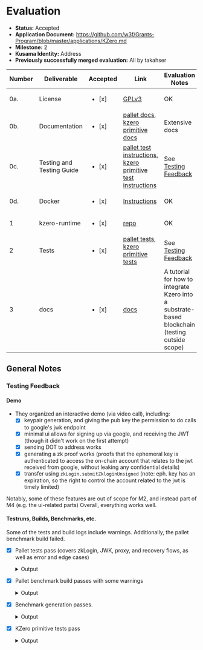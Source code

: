 # Evaluation

- **Status:** Accepted
- **Application Document:** https://github.com/w3f/Grants-Program/blob/master/applications/KZero.md
- **Milestone:** 2
- **Kusama Identity:** Address
- **Previously successfully merged evaluation:** All by takahser

| Number | Deliverable | Accepted | Link | Evaluation Notes |
| ------ | ----------- | -------- | ---- |----------------- |
| 0a.    | License                   | <ul><li>[x] </li></ul> | [GPLv3](https://github.com/kzero-xyz/kzero/blob/a837bce3cc791d296715a7264b1400b8210b5f31/LICENSE) | OK |
| 0b.    | Documentation             | <ul><li>[x] </li></ul> | [pallet docs](https://github.com/kzero-xyz/kzero-grant-docs/blob/fe35c7bf7fafb05b2cc19ac4390ae63e7a900645/kzero-pallet-zklogin.md), [kzero primitive docs](https://github.com/kzero-xyz/kzero-grant-docs/blob/fe35c7bf7fafb05b2cc19ac4390ae63e7a900645/kzero-primitive-zklogin.md) | Extensive docs |
| 0c.    | Testing and Testing Guide | <ul><li>[x] </li></ul> | [pallet test instructions](https://github.com/kzero-xyz/kzero-grant-docs/blob/fe35c7bf7fafb05b2cc19ac4390ae63e7a900645/kzero-pallet-zklogin.md#running-the-tests), [kzero primitive test instructions](https://github.com/kzero-xyz/kzero-grant-docs/blob/fe35c7bf7fafb05b2cc19ac4390ae63e7a900645/kzero-primitive-zklogin.md#running-the-tests) | See [Testing Feedback](#testing-feedback) |
| 0d.    | Docker                    | <ul><li>[x] </li></ul> | [Instructions](https://github.com/kzero-xyz/kzero-grant-docs/blob/3f2d770218c93da310f20e731e17fb4f5763fbf4/m2-docker-tutorial.md) | OK |
| 1      | kzero-runtime             | <ul><li>[x] </li></ul> | [repo](https://github.com/kzero-xyz/kzero) | OK                                             |
| 2      | Tests                     | <ul><li>[x] </li></ul> | [pallet tests](https://github.com/kzero-xyz/kzero-grant-docs/blob/fe35c7bf7fafb05b2cc19ac4390ae63e7a900645/kzero-pallet-zklogin.md#testing), [kzero primitive tests](https://github.com/kzero-xyz/kzero-grant-docs/blob/fe35c7bf7fafb05b2cc19ac4390ae63e7a900645/kzero-primitive-zklogin.md#testing) | See [Testing Feedback](#testing-feedback)                |
| 3      | docs                      | <ul><li>[x] </li></ul> | [docs](https://github.com/kzero-xyz/kzero-grant-docs/blob/fe35c7bf7fafb05b2cc19ac4390ae63e7a900645/kzero-integration-guide.md) | A tutorial for how to integrate Kzero into a substrate-based blockchain (testing outside scope) |

## General Notes

### Testing Feedback

#### Demo

- They organized an interactive demo (via video call), including:
    - [x] keypair generation, and giving the pub key the permission to do calls to google's jwk endpoint
    - [x] minimal ui allows for signing up via google, and receiving the JWT (though it didn't work on the first attempt)
    - [x] sending DOT to address works
    - [x] generating a zk proof works (proofs that the ephemeral key is authenticated to access the on-chain account that relates to the jwt received from google, without leaking any confidential details)
    - [x] transfer using `zkLogin.submitZkloginUnsigned` (note: eph. key has an expiration, so the right to control the account related to the jwt is timely limited)
 
Notably, some of these features are out of scope for M2, and instead part of M4 (e.g. the ui-related parts)
Overall, everything works well.

#### Testruns, Builds, Benchmarks, etc.

Some of the tests and build logs include warnings. Additionally, the pallet benchmark build failed.

- [x] Pallet tests pass (covers zkLogin, JWK, proxy, and recovery flows, as well as error and edge cases)
  
  <details>
    <summary>Output</summary>

    ```zsh
    % cargo test -p pallet-zklogin

    warning: /Users/xxx/repos/kzero/runtime/Cargo.toml: unused manifest key: dependencies.scale-codec.package
    warning: /Users/xxx/repos/kzero/tests/tool/Cargo.toml: unused manifest key: dependencies.scale-codec.package
      Compiling proc-macro2 v1.0.91
      
      (...)
      
      Compiling pallet-zklogin v0.1.0 (/Users/xxx/repos/kzero/frame/zklogin)
    warning: unused import: `RawOrigin`
      --> frame/zklogin/src/lib.rs:58:9
      |
    58 |         RawOrigin,
      |         ^^^^^^^^^
      |
      = note: `#[warn(unused_imports)]` on by default

    warning: `pallet-zklogin` (lib) generated 1 warning (run `cargo fix --lib -p pallet-zklogin` to apply 1 suggestion)
    warning: `pallet-zklogin` (lib test) generated 1 warning (1 duplicate)
        Finished `test` profile [unoptimized + debuginfo] target(s) in 1m 00s
        Running unittests src/lib.rs (target/debug/deps/pallet_zklogin-ea4b4b8a47777831)

    running 22 tests
    test tests::test_parse_jwk_with_google_format ... ok
    test tests::test_parse_jwk_missing_required_fields ... ok
    test tests::test_check_jwk_not_onchain_when_not_exists ... ok
    test tests::test_parse_jwk_success ... ok
    test tests::test_check_jwk_not_onchain_when_different_content ... ok
    test tests::test_check_jwk_not_onchain_when_same_content ... ok
    test tests::test_fetch_jwks ... ok
    test tests::test_genesis_config_builds ... ok
    test tests::__construct_runtime_integrity_test::runtime_integrity_tests ... ok
    test tests::test_update_keys ... ok
    test tests::test_set_jwk ... ok
    test tests::test_submit_jwks_unsigned ... ok
    test tests::basic_setup_works ... ok
    test tests::validate_unsigned_should_fail_when_jwk_not_match ... ok
    test tests::validate_add_proxy_should_work ... ok
    test tests::validate_proxy_call_should_work ... ok
    test tests::validate_create_recovery_should_work ... ok
    test tests::validate_remove_proxy_should_work ... ok
    test tests::validate_complete_recovery_flow_should_work ... ok
    test tests::test_submit_zklogin_unsigned ... ok
    test tests::should_weight_the_same ... ok
    test tests::validate_unsigned_should_work ... ok

    test result: ok. 22 passed; 0 failed; 0 ignored; 0 measured; 0 filtered out; finished in 32.99s

      Doc-tests pallet_zklogin

    running 0 tests

    test result: ok. 0 passed; 0 failed; 0 ignored; 0 measured; 0 filtered out; finished in 0.00s
    ```
  </details>

- [x] Pallet benchmark build passes with some warnings
  
  <details>
    <summary>Output</summary>

    ```zsh
    % cargo build --package node-template --release --features "primitive-zklogin/testing runtime-benchmarks"
    warning: /Users/xxx/repos/kzero/tests/tool/Cargo.toml: unused manifest key: dependencies.scale-codec.package
    warning: /Users/xxx/repos/kzero/runtime/Cargo.toml: unused manifest key: dependencies.scale-codec.package
      Compiling openssl v0.10.68
    
      (...)

      warning: unused import: `RawOrigin`
        --> frame/zklogin/src/lib.rs:58:9
        |
      58 |         RawOrigin,
        |         ^^^^^^^^^
        |
        = note: `#[warn(unused_imports)]` on by default

      Compiling kvdb-rocksdb v0.19.0
      Compiling sc-client-db v0.44.0 (https://github.com/paritytech/polkadot-sdk?branch=stable2407#92be93c7)
        warning: `pallet-zklogin` (lib) generated 1 warning (run `cargo fix --lib -p pallet-zklogin` to apply 1 suggestion)
      Compiling str0m v0.5.1
      
      (...)
      
      Compiling frame-benchmarking-cli v42.0.1 (https://github.com/paritytech/polkadot-sdk?branch=stable2407#92be93c7)
        Finished `release` profile [optimized] target(s) in 2m 23s
    ```
  </details>

- [x] Benchmark generation passes.

  <details>
    <summary>Output</summary>

    ```zsh
    % ./target/release/node-template benchmark pallet \
    --chain dev \
    --pallet pallet_zklogin \
    --extrinsic '*' \
    --steps 50 \
    --repeat 20 \
    --output frame/zklogin/src/newWeight.rs
    # --output frame/zklogin/src/weights.rs
    2025-08-18 18:36:57 Using the chain spec instead of the runtime to generate the genesis state is deprecated. Please remove the `--chain`/`--dev`/`--local` argument, point `--runtime` to your runtime blob and set `--genesis-builder=runtime`. This warning may become a hard error any time after December 2024.    
    2025-08-18 18:36:57 Loading WASM from genesis state    
    2025-08-18 18:36:57 [  0 % ] Starting benchmark: pallet_zklogin::submit_jwks_unsigned    
    2025-08-18 18:37:02 [  0 % ] Running  benchmark: pallet_zklogin::submit_jwks_unsigned(1 args) 41/50 1/1    
    2025-08-18 18:37:04 [ 33 % ] Starting benchmark: pallet_zklogin::update_keys    
    2025-08-18 18:37:08 [ 33 % ] Running  benchmark: pallet_zklogin::update_keys(1 args) 28/50 1/1    
    2025-08-18 18:37:13 [ 33 % ] Running  benchmark: pallet_zklogin::update_keys(1 args) 42/50 1/1    
    2025-08-18 18:37:17 [ 66 % ] Starting benchmark: pallet_zklogin::set_jwk    
    Pallet: "pallet_zklogin", Extrinsic: "submit_jwks_unsigned", Lowest values: [], Highest values: [], Steps: 50, Repeat: 20
    Raw Storage Info
    ========
    Storage: `ZkLogin::Jwks` (r:0 w:10)
    Proof: `ZkLogin::Jwks` (`max_values`: None, `max_size`: None, mode: `Measured`)

    Median Slopes Analysis
    ========
    -- Extrinsic Time --

    Model:
    Time ~=      4.2
        + c     11.8
                  µs

    Reads = 0 + (0 * c)
    Writes = 0 + (1 * c)
    Recorded proof Size = 42 + (0 * c)

    Min Squares Analysis
    ========
    -- Extrinsic Time --

    Data points distribution:
        c   mean µs  sigma µs       %
        0      3.28     0.448   13.6%
        1     17.34     0.651    3.7%
        2     28.26     0.912    3.2%
        3     38.48     1.117    2.9%
        4     49.78     1.446    2.9%
        5     64.44     1.971    3.0%
        6     76.44     2.499    3.2%
        7      86.1       2.7    3.1%
        8     100.3     3.614    3.6%
        9     110.3     3.252    2.9%
      10     125.2     5.249    4.1%

    Quality and confidence:
    param     error
    c         0.038

    Model:
    Time ~=    3.854
        + c    11.92
                  µs

    Reads = 0 + (0 * c)
    Writes = 0 + (1 * c)
    Recorded proof Size = 28 + (2 * c)

    Pallet: "pallet_zklogin", Extrinsic: "update_keys", Lowest values: [], Highest values: [], Steps: 50, Repeat: 20
    Raw Storage Info
    ========
    Storage: `ZkLogin::Keys` (r:1 w:1)
    Proof: `ZkLogin::Keys` (`max_values`: Some(1), `max_size`: None, mode: `Measured`)

    Median Slopes Analysis
    ========
    -- Extrinsic Time --

    Model:
    Time ~=     10.8
        + c      0.4
                  µs

    Reads = 1 + (0 * c)
    Writes = 1 + (0 * c)
    Recorded proof Size = 42 + (0 * c)

    Min Squares Analysis
    ========
    -- Extrinsic Time --

    Data points distribution:
        c   mean µs  sigma µs       %
        0       9.4     0.489    5.2%
        1     11.16     0.856    7.6%
        2        12     0.721    6.0%
        3     14.16     0.945    6.6%
        4     11.74     0.715    6.0%
        5     12.14      1.51   12.4%
        6     13.36     1.533   11.4%
        7     14.36     1.109    7.7%
        8     14.66     1.159    7.9%
        9      13.9     0.994    7.1%
      10      13.2     0.979    7.4%

    Quality and confidence:
    param     error
    c         0.021

    Model:
    Time ~=     10.7
        + c    0.436
                  µs

    Reads = 1 + (0 * c)
    Writes = 1 + (0 * c)
    Recorded proof Size = 42 + (0 * c)

    Pallet: "pallet_zklogin", Extrinsic: "set_jwk", Lowest values: [], Highest values: [], Steps: 50, Repeat: 20
    Raw Storage Info
    ========
    Storage: `ZkLogin::Jwks` (r:0 w:1)
    Proof: `ZkLogin::Jwks` (`max_values`: None, `max_size`: None, mode: `Measured`)

    Median Slopes Analysis
    ========
    -- Extrinsic Time --

    Model:
    Time ~=       15
                  µs

    Reads = 0
    Writes = 1
    Recorded proof Size = 0

    Min Squares Analysis
    ========
    -- Extrinsic Time --

    Model:
    Time ~=       15
                  µs

    Reads = 0
    Writes = 1
    Recorded proof Size = 0

    Created file: "frame/zklogin/src/newWeight.rs"
    zsh: command not found: #
    ```
  </details>

- [x] KZero primitive tests pass
  
  <details>
    <summary>Output</summary>

    ```zsh
    % cargo test -p primitive-zklogin --features testing

    warning: /Users/xxx/repos/kzero/tests/tool/Cargo.toml: unused manifest key: dependencies.scale-codec.package
    warning: /Users/xxx/repos/kzero/runtime/Cargo.toml: unused manifest key: dependencies.scale-codec.package
      Compiling libc v0.2.169
      Compiling scale-info v2.11.6
      Compiling hash-db v0.16.0
      Compiling serde_json v1.0.133
      Compiling trie-root v0.18.0
      Compiling memory-db v0.32.0
      Compiling trie-db v0.29.1
      Compiling bounded-collections v0.2.2
      Compiling primitive-types v0.12.2
      Compiling sp-arithmetic v26.0.0 (https://github.com/paritytech/polkadot-sdk?branch=stable2407#92be93c7)
      Compiling sp-runtime-interface v28.0.0 (https://github.com/paritytech/polkadot-sdk?branch=stable2407#92be93c7)
      Compiling cc v1.0.83
      Compiling sp-weights v31.0.0 (https://github.com/paritytech/polkadot-sdk?branch=stable2407#92be93c7)
      Compiling secp256k1-sys v0.9.2
      Compiling backtrace v0.3.69
      Compiling ring v0.17.7
      Compiling sp-panic-handler v13.0.0 (https://github.com/paritytech/polkadot-sdk?branch=stable2407#92be93c7)
      Compiling secp256k1 v0.28.1
      Compiling sp-core v34.0.0 (https://github.com/paritytech/polkadot-sdk?branch=stable2407#92be93c7)
      Compiling jsonwebtoken v9.3.0 (https://github.com/mimir-labs/jsonwebtoken?branch=no_std_v9.3.0#0f29e31f)
      Compiling sp-trie v37.0.0 (https://github.com/paritytech/polkadot-sdk?branch=stable2407#92be93c7)
      Compiling sp-keystore v0.40.0 (https://github.com/paritytech/polkadot-sdk?branch=stable2407#92be93c7)
      Compiling sp-state-machine v0.43.0 (https://github.com/paritytech/polkadot-sdk?branch=stable2407#92be93c7)
      Compiling sp-io v38.0.1 (https://github.com/paritytech/polkadot-sdk?branch=stable2407#92be93c7)
      Compiling sp-application-crypto v38.0.0 (https://github.com/paritytech/polkadot-sdk?branch=stable2407#92be93c7)
      Compiling sp-runtime v39.0.3 (https://github.com/paritytech/polkadot-sdk?branch=stable2407#92be93c7)
      Compiling primitive-zklogin v0.1.0 (/Users/xxx/repos/kzero/primitives/zklogin)
    warning: unused imports: `ExtrinsicExt` and `SignaturePayloadExt`
    --> primitives/zklogin/src/tests.rs:8:21
      |
    8 | use crate::traits::{ExtrinsicExt, ReplaceSender, SignaturePayloadExt, TryIntoEphPubKey};
      |                     ^^^^^^^^^^^^                 ^^^^^^^^^^^^^^^^^^^
      |
      = note: `#[warn(unused_imports)]` on by default

    warning: unused import: `sp_runtime::traits::Clear`
      --> primitives/zklogin/src/tests.rs:21:5
      |
    21 | use sp_runtime::traits::Clear;
      |     ^^^^^^^^^^^^^^^^^^^^^^^^^

    warning: unused import: `std::str::FromStr`
      --> primitives/zklogin/src/tests.rs:22:5
      |
    22 | use std::str::FromStr;
      |     ^^^^^^^^^^^^^^^^^

    warning: `primitive-zklogin` (lib test) generated 3 warnings (run `cargo fix --lib -p primitive-zklogin --tests` to apply 3 suggestions)
        Finished `test` profile [unoptimized + debuginfo] target(s) in 21.62s
        Running unittests src/lib.rs (target/debug/deps/primitive_zklogin-90d85a9e32260e26)

    running 13 tests
    test tests::test_replace_sender ... ok
    test tests::test_try_into_eph_pubkey ... ok
    test tests::test_invalid_affine_should_not_be_on_curve ... ok
    test tests::test_invalid_affine_type_should_be_rejected ... ok
    test tests::test_hash_to_field_overflow - should panic ... ok
    test tests::test_valid_affine_should_be_on_curve ... ok
    test tests::test_hash_to_field ... ok
    test tests::zk_login_should_fail_when_address_seed_not_match ... ok
    test tests::zk_login_should_fail_when_eph_pubkey_not_match ... ok
    test tests::zk_login_should_fail_when_max_epoch_not_match ... ok
    test tests::zk_login_should_fail_when_jwk_not_match ... ok
    test tests::verify_zklogin ... ok
    test tests::test_to_poseidon_hash ... ok

    test result: ok. 13 passed; 0 failed; 0 ignored; 0 measured; 0 filtered out; finished in 8.28s

      Doc-tests primitive_zklogin

    running 0 tests

    test result: ok. 0 passed; 0 failed; 0 ignored; 0 measured; 0 filtered out; finished in 0.00s
    ```
  </details>
